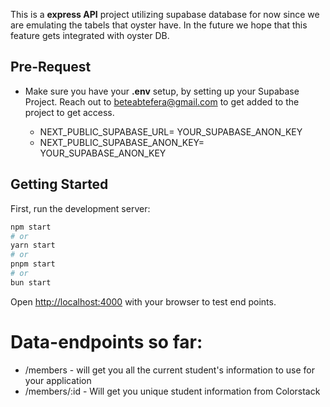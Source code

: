 This is a **express API** project utilizing supabase database for now since we are emulating the tabels that oyster have. In the future we hope that this feature gets integrated with oyster DB.

## Pre-Request
- Make sure you have your **.env** setup, by setting up your Supabase Project. Reach out to beteabtefera@gmail.com to get added to the project to get access. 

    - NEXT_PUBLIC_SUPABASE_URL= YOUR_SUPABASE_ANON_KEY
    - NEXT_PUBLIC_SUPABASE_ANON_KEY= YOUR_SUPABASE_ANON_KEY
## Getting Started

First, run the development server:

```bash
npm start
# or
yarn start
# or
pnpm start
# or
bun start
```

Open [http://localhost:4000](http://localhost:4000) with your browser to test end points.

# Data-endpoints so far:
- /members - will get you all the current student's information to use for your application
- /members/:id - Will get you unique student information from Colorstack 
